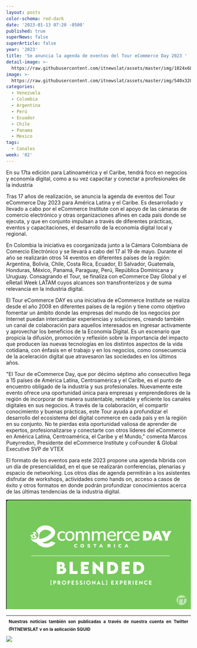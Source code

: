 ```yaml
---
layout: posts
color-schema: red-dark
date: '2023-01-13 07:20 -0500'
published: true
superNews: false
superArticle: false
year: '2023'
title: 'Se anuncia la agenda de eventos del Tour eCommerce Day 2023 '
detail-image: >-
  https://raw.githubusercontent.com/itnewslat/assets/master/img/1024x680/Ecommerceday-2023-g.jpg
image: >-
  https://raw.githubusercontent.com/itnewslat/assets/master/img/540x320/Ecommerceday-2023-p.jpg
categories:
  - Venezuela
  - Colombia
  - Argentina
  - Perú
  - Ecuador
  - Chile
  - Panama
  - Mexico
tags:
  - Canales
week: '02'
---
```

En su 17ta edición para Latinoamérica y el Caribe, tendrá foco en negocios y economía digital, como a su vez capacitar y conectar a profesionales de la industria

Tras 17 años de realización, se anuncia la agenda de eventos del Tour eCommerce Day 2023 para América Latina y el Caribe. Es desarrollado y llevado a cabo por el eCommerce Institute con el apoyo de las cámaras de comercio electrónico y otras organizaciones afines en cada país donde se ejecuta, y que en conjunto impulsan a través de diferentes prácticas, eventos y capacitaciones, el desarrollo de la economía digital local y regional. 

En Colombia la iniciativa es coorganizada junto a la Cámara Colombiana de Comercio Electrónico y se llevará a cabo del 17 al 19 de mayo. Durante el año se realizarán otros 14 eventos en diferentes países de la región: Argentina, Bolivia, Chile, Costa Rica, Ecuador, El Salvador, Guatemala, Honduras, México, Panamá, Paraguay, Perú, República Dominicana y Uruguay. Consagrando el Tour, se finaliza con eCommerce Day Global y el eRetail Week LATAM cuyos alcances son transfronterizos y de suma relevancia en la industria digital. 

El Tour eCommerce DAY es una iniciativa de eCommerce Institute se realiza desde el año 2008 en diferentes países de la región y tiene como objetivo fomentar un ámbito donde las empresas del mundo de los negocios por Internet puedan intercambiar experiencias y soluciones, creando también un canal de colaboración para aquellos interesados en ingresar activamente y aprovechar los beneficios de la Economía Digital. Es un escenario que propicia la difusión, promoción y reflexión sobre la importancia del impacto que producen las nuevas tecnologías en los distintos aspectos de la vida cotidiana, con énfasis en el trabajo y en los negocios, como consecuencia de la aceleración digital que atravesaron las sociedades en los últimos años. 

"El Tour de eCommerce Day, que por décimo séptimo año consecutivo llega a 15 países de América Latina, Centroamérica y el Caribe, es el punto de encuentro obligado de la industria y sus profesionales. Nuevamente este evento ofrece una oportunidad única para empresas y emprendedores de la región de incorporar de manera sustentable, rentable y eficiente los canales digitales en sus negocios. A través de la colaboración, el compartir conocimiento y buenas prácticas, este Tour ayuda a profundizar el desarrollo del ecosistema del digital commerce en cada país y en la región en su conjunto. No te pierdas esta oportunidad valiosa de aprender de expertos, profesionalizarse y conectarte con otros líderes del eCommerce en América Latina, Centroamérica, el Caribe y el Mundo," comenta Marcos Pueyrredon,  Presidente del eCommerce Institute y coFounder & Global Executive SVP de VTEX

El formato de los eventos para este 2023 propone una agenda híbrida con un día de presencialidad, en el que se realizarán conferencias, plenarias y espacio de networking. Los otros días de agenda permitirán a los asistentes disfrutar de workshops, actividades como hands on, acceso a casos de éxito y otros formatos en donde podrán profundizar conocimientos acerca de las últimas tendencias de la industria digital.

![](https://raw.githubusercontent.com/itnewslat/assets/master/img/540x320/Ecommerceday-2023-p.jpg)

<table style="height: 42px;" width="569">
<tbody>
<tr>
<td style="text-align: justify;"><sub><strong>Nuestras noticias también son publicadas a través de nuestra cuenta en Twitter <a href="https://twitter.com/itnewslat?lang=es">@ITNEWSLAT</a> y en la aplicación <a href="https://squidapp.co/en/">SQUID</a></strong></sub></td>
</tr>
</tbody>
</table>

<img src="https://tracker.metricool.com/c3po.jpg?hash=56f88a41e39ab42c063cc51676587a04"/>